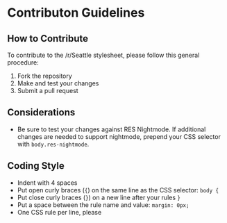 # Contributon Guidelines

## How to Contribute
To contribute to the /r/Seattle stylesheet, please follow this general procedure:

1. Fork the repository
2. Make and test your changes
3. Submit a pull request

## Considerations
* Be sure to test your changes against RES Nightmode. If additional changes are needed to support nightmode, prepend your CSS selector with `body.res-nightmode`.

## Coding Style
* Indent with 4 spaces
* Put open curly braces (`{`) on the same line as the CSS selector: `body {`
* Put close curly braces (`}`) on a new line after your rules `}`
* Put a space between the rule name and value: `margin: 0px;`
* One CSS rule per line, please
